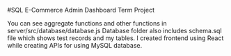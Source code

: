 #SQL E-Commerce Admin Dashboard Term Project

You can see aggregate functions and other functions in server/src/database/database.js 
Database folder also includes schema.sql file which shows test records and my tables.
I created frontend using React while creating APIs for using MySQL database.
